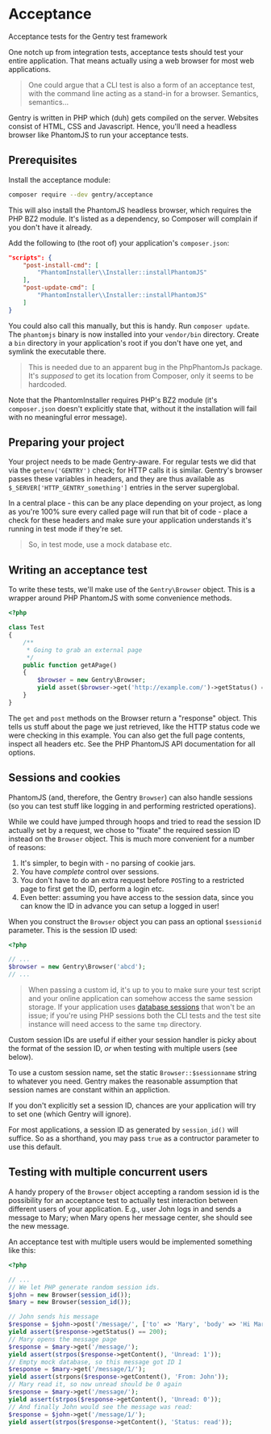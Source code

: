 # Acceptance
Acceptance tests for the Gentry test framework

One notch up from integration tests, acceptance tests should test your entire
application. That means actually using a web browser for most web applications.

> One could argue that a CLI test is also a form of an acceptance test, with the
> command line acting as a stand-in for a browser. Semantics, semantics...

Gentry is written in PHP which (duh) gets compiled on the server. Websites
consist of HTML, CSS and Javascript. Hence, you'll need a headless browser like
PhantomJS to run your acceptance tests.

## Prerequisites
Install the acceptance module:

```bash
composer require --dev gentry/acceptance
```

This will also install the PhantomJS headless browser, which requires the PHP
BZ2 module. It's listed as a dependency, so Composer will complain if you don't
have it already.

Add the following to (the root of) your application's `composer.json`:

```json
"scripts": {
    "post-install-cmd": [
        "PhantomInstaller\\Installer::installPhantomJS"
    ],
    "post-update-cmd": [
        "PhantomInstaller\\Installer::installPhantomJS"
    ]
}
```

You could also call this manually, but this is handy. Run `composer update`. The
`phantomjs` binary is now installed into your `vendor/bin` directory. Create a
`bin` directory in your application's root if you don't have one yet, and
symlink the executable there.

> This is needed due to an apparent bug in the PhpPhantomJs package. It's
> _supposed_ to get its location from Composer, only it seems to be hardcoded.

Note that the PhantomInstaller requires PHP's BZ2 module (it's `composer.json`
doesn't explicitly state that, without it the installation will fail with no
meaningful error message).

## Preparing your project
Your project needs to be made Gentry-aware. For regular tests we did that via
the `getenv('GENTRY')` check; for HTTP calls it is similar. Gentry's browser
passes these variables in headers, and they are thus available as
`$_SERVER['HTTP_GENTRY_something']` entries in the server superglobal.

In a central place - this can be any place depending on your project, as long as
you're 100% sure every called page will run that bit of code - place a check for
these headers and make sure your application understands it's running in test
mode if they're set.

> So, in test mode, use a mock database etc.

## Writing an acceptance test
To write these tests, we'll make use of the `Gentry\Browser` object. This is a
wrapper around PHP PhantomJS with some convenience methods.

```php
<?php

class Test
{
    /**
     * Going to grab an external page
     */
    public function getAPage()
    {
        $browser = new Gentry\Browser;
        yield asset($browser->get('http://example.com/')->getStatus() == 200);
    }
}
```

The `get` and `post` methods on the Browser return a "response" object. This
tells us stuff about the page we just retrieved, like the HTTP status code we
were checking in this example. You can also get the full page contents, inspect
all headers etc. See the PHP PhantomJS API documentation for all options.

## Sessions and cookies
PhantomJS (and, therefore, the Gentry `Browser`) can also handle sessions (so
you can test stuff like logging in and performing restricted operations).

While we could have jumped through hoops and tried to read the session ID
actually set by a request, we chose to "fixate" the required session ID instead
on the `Browser` object. This is much more convenient for a number of reasons:

1. It's simpler, to begin with - no parsing of cookie jars.
2. You have _complete_ control over sessions.
3. You don't have to do an extra request before `POST`ing to a restricted page
   to first get the ID, perform a login etc.
4. Even better: assuming you have access to the session data, since you can know
   the ID in advance you can setup a logged in user!

When you construct the `Browser` object you can pass an optional `$sessionid`
parameter. This is the session ID used:

```php
<?php

// ...
$browser = new Gentry\Browser('abcd');
// ...
```

> When passing a custom id, it's up to you to make sure your test script and
> your online application can somehow access the same session storage. If your
> application uses [database sessions](http://cesession.monomelodies.nl) that
> won't be an issue; if you're using PHP sessions both the CLI tests and the
> test site instance will need access to the same `tmp` directory.

Custom session IDs are useful if either your session handler is picky about the
format of the session ID, _or_ when testing with multiple users (see below).

To use a custom session name, set the static `Browser::$sessionname` string to
whatever you need. Gentry makes the reasonable assumption that session names are
constant within an appliction.

If you don't explicitly set a session ID, chances are your application will try
to set one (which Gentry will ignore).

For most applications, a session ID as generated by `session_id()` will suffice.
So as a shorthand, you may pass `true` as a contructor parameter to use this
default.

## Testing with multiple concurrent users
A handy propery of the `Browser` object accepting a random session id is the
possibility for an acceptance test to actually test interaction between
different users of your application. E.g., user John logs in and sends a message
to Mary; when Mary opens her message center, she should see the new message.

An acceptance test with multiple users would be implemented something like this:

```php
<?php

// ...
// We let PHP generate random session ids.
$john = new Browser(session_id());
$mary = new Browser(session_id());

// John sends his message
$response = $john->post('/message/', ['to' => 'Mary', 'body' => 'Hi Mary!']);
yield assert($response->getStatus() == 200);
// Mary opens the message page
$response = $mary->get('/message/');
yield assert(strpos($response->getContent(), 'Unread: 1'));
// Empty mock database, so this message got ID 1
$response = $mary->get('/message/1/');
yield assert(strpons($response->getContent(), 'From: John'));
// Mary read it, so now unread should be 0 again
$response = $mary->get('/message/');
yield assert(strpos($response->getContent(), 'Unread: 0'));
// And finally John would see the message was read:
$response = $john->get('/message/1/');
yield assert(strpos($response->getContent(), 'Status: read'));
```


